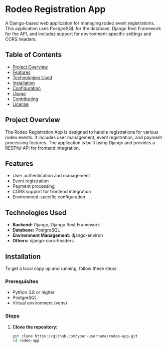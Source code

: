 # Rodeo Registration App

A Django-based web application for managing rodeo event registrations. This application uses PostgreSQL for the database, Django Rest Framework for the API, and includes support for environment-specific settings and CORS headers.

## Table of Contents

- [Project Overview](#project-overview)
- [Features](#features)
- [Technologies Used](#technologies-used)
- [Installation](#installation)
- [Configuration](#configuration)
- [Usage](#usage)
- [Contributing](#contributing)
- [License](#license)

## Project Overview

The Rodeo Registration App is designed to handle registrations for various rodeo events. It includes user management, event registration, and payment processing features. The application is built using Django and provides a RESTful API for frontend integration.

## Features

- User authentication and management
- Event registration
- Payment processing
- CORS support for frontend integration
- Environment-specific configuration

## Technologies Used

- **Backend:** Django, Django Rest Framework
- **Database:** PostgreSQL
- **Environment Management:** django-environ
- **Others:** django-cors-headers

## Installation

To get a local copy up and running, follow these steps:

### Prerequisites

- Python 3.8 or higher
- PostgreSQL
- Virtual environment (venv)

### Steps

1. **Clone the repository:**
   ```bash
   git clone https://github.com/your-username/rodeo-app.git
   cd rodeo-app
